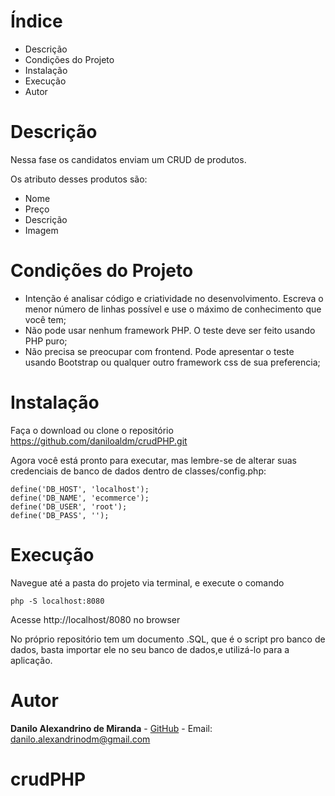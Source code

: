 #  Índice

* Descrição
* Condições do Projeto
* Instalação
* Execução
* Autor

#  Descrição

Nessa fase os candidatos enviam um CRUD de produtos.

Os atributo desses produtos são:

- Nome
- Preço
- Descrição
- Imagem

#  Condições do Projeto

   - Intenção é analisar código e criatividade no desenvolvimento. Escreva o menor número de linhas possível e use o máximo de conhecimento que você tem;
   - Não pode usar nenhum framework PHP. O teste deve ser feito usando PHP puro;
   - Não precisa se preocupar com frontend. Pode apresentar o teste usando Bootstrap ou qualquer outro framework css de sua preferencia;

#  Instalação

Faça o download ou clone o repositório
https://github.com/daniloaldm/crudPHP.git


Agora você está pronto para executar, mas lembre-se de alterar suas credenciais de banco de dados dentro de classes/config.php:

```
define('DB_HOST', 'localhost');
define('DB_NAME', 'ecommerce');
define('DB_USER', 'root');
define('DB_PASS', '');
```

# Execução

Navegue até a pasta do projeto via terminal, e execute o comando
```
php -S localhost:8080
```
Acesse http://localhost/8080 no browser

No próprio repositório tem um documento .SQL, que é o script pro banco de dados, basta importar ele no seu banco de dados,e utilizá-lo para a aplicação.

# Autor

**Danilo Alexandrino de Miranda** - [GitHub](https://github.com/daniloaldm) - Email: [danilo.alexandrinodm@gmail.com](danilo.alexandrinodm@gmail.com)


# crudPHP
